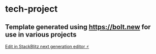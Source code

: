 # tech-project

## Template generated using https://bolt.new for use in various projects

[Edit in StackBlitz next generation editor ⚡️](https://stackblitz.com/~/github.com/novozhilovsergeydisk/tech-project)